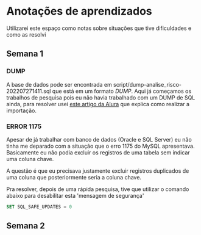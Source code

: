 # Anotações de aprendizados

Utilizarei este espaço como notas sobre situações que tive dificuldades e como as resolvi

## Semana 1

### DUMP
A base de dados pode ser encontrada em script/dump-analise_risco-202207271411.sql que está em um formato _DUMP_. Aqui já começamos os trabalhos de pesquisa pois eu não havia trabalhado com um DUMP de SQL ainda, para resolver usei [este artigo da Alura](https://www.alura.com.br/artigos/restaurar-backup-banco-de-dados-mysql) que explica como realizar a importação.

### ERROR 1175

Apesar de já trabalhar com banco de dados (Oracle e SQL Server) eu não tinha me deparado com a situação que o erro 1175 do MySQL apresentava. Basicamente eu não podia excluir os registros de uma tabela sem indicar uma coluna chave.

A questão é que eu precisava justamente excluir registros duplicados de uma coluna que posteriormente seria a coluna chave.

Pra resolver, depois de uma rápida pesquisa, tive que utilizar o comando abaixo para desabilitar esta 'mensagem de segurança'

```sql
SET SQL_SAFE_UPDATES = 0
```

## Semana 2